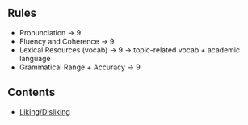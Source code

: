 ## Rules
- Pronunciation $\rightarrow$ 9
- Fluency and Coherence $\rightarrow$ 9
- Lexical Resources (vocab) $\rightarrow$ 9 $\rightarrow$ topic-related vocab + academic language
- Grammatical Range + Accuracy $\rightarrow$ 9
## Contents
- [Liking/Disliking](https://github.com/S-ROLL/notebook.language/blob/main/BASIC%20IELTS_29/data/Speaking/Liking_Disliking.md)